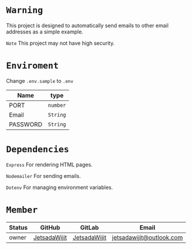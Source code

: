 # `Warning`

This project is designed to automatically send emails to other email addresses as a simple example.

`Note` This project may not have high security.

# `Enviroment`

Change `.env.sample` to `.env`

|Name|type|
|-|-|
|PORT|`number`|
|Email|`String`|
|PASSWORD|`String`|

# `Dependencies`

`Express` For rendering HTML pages.

`Nodemailer` For sending emails.

`Dotenv` For managing environment variables.

# `Member`

|Status|GitHub|GitLab|Email|
|-|-|-|-|
|owner|[JetsadaWijit](https://github.com/JetsadaWijit)|[JetsadaWijit](https://gitlab.com/JetsadaWijit)|jetsadawijit@outlook.com|
